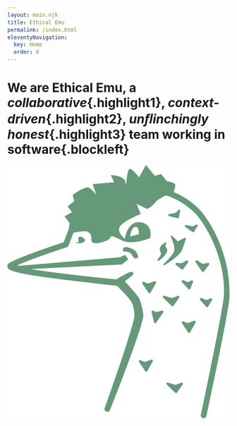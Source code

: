 ```yaml
---
layout: main.njk
title: Ethical Emu
permalink: /index.html
eleventyNavigation:
  key: Home
  order: 0
---
```


<div class="container">

# We are Ethical Emu, a _collaborative_{.highlight1}, _context-driven_{.highlight2}, _unﬂinchingly honest_{.highlight3} team working in software{.blockleft}

<img class="watermark" src="/assets/images/ethical-emu-watermark.svg" />
</div>
